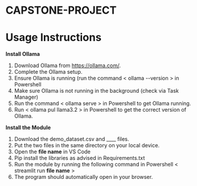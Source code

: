 # CAPSTONE-PROJECT
# Usage Instructions

**Install Ollama**
1) Download Ollama from https://ollama.com/.
2) Complete the Ollama setup.
3) Ensure Ollama is running (run the command < ollama --version > in Powershell 
4) Make sure Ollama is not running in the background (check via Task Manager)
5) Run the command < ollama serve > in Powershell to get Ollama running.
6) Run < ollama pul llama3.2 > in Powershell to get the correct version of Ollama.

**Install the Module**
1) Download the demo_dataset.csv and ____ files.
2) Put the two files in the same directory on your local device.
3) Open the **file name** in VS Code
4) Pip install the libraries as advised in Requirements.txt
5) Run the module by running the following command in Powershell < streamlit run **file name** >
6) The program should automatically open in your browser.
   
